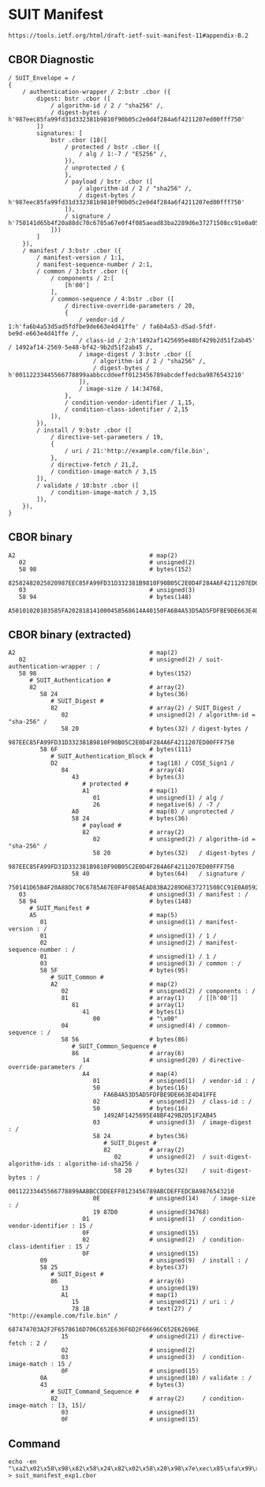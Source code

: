 <!--
 Copyright (c) 2020 SECOM CO., LTD. All Rights reserved.

 SPDX-License-Identifier: BSD-2-Clause
-->

# SUIT Manifest
    https://tools.ietf.org/html/draft-ietf-suit-manifest-11#appendix-B.2


## CBOR Diagnostic
    / SUIT_Envelope = /
    {
        / authentication-wrapper / 2:bstr .cbor ({
            digest: bstr .cbor ([
                / algorithm-id / 2 / "sha256" /,
                / digest-bytes / h'987eec85fa99fd31d332381b9810f90b05c2e0d4f284a6f4211207ed00fff750'
            ])
            signatures: [
                bstr .cbor (18([
                    / protected / bstr .cbor ({
                        / alg / 1:-7 / "ES256" /,
                    }),
                    / unprotected / {
                    },
                    / payload / bstr .cbor ([
                        / algorithm-id / 2 / "sha256" /,
                        / digest-bytes / h'987eec85fa99fd31d332381b9810f90b05c2e0d4f284a6f4211207ed00fff750'
                    ]),
                    / signature / h'750141d65b4f20a88dc70c6785a67e0f4f085aead83ba2289d6e37271508cc91e0a0592f5c940c2257c9c0b26403c0ba4477f2ce37b60089fe02cde7911d1c15'
                ]))
            ]
        }),
        / manifest / 3:bstr .cbor ({
            / manifest-version / 1:1,
            / manifest-sequence-number / 2:1,
            / common / 3:bstr .cbor ({
                / components / 2:[
                    [h'00']
                ],
                / common-sequence / 4:bstr .cbor ([
                    / directive-override-parameters / 20,
                    {
                        / vendor-id / 1:h'fa6b4a53d5ad5fdfbe9de663e4d41ffe' / fa6b4a53-d5ad-5fdf-
    be9d-e663e4d41ffe /,
                        / class-id / 2:h'1492af1425695e48bf429b2d51f2ab45' / 1492af14-2569-5e48-bf42-9b2d51f2ab45 /,
                        / image-digest / 3:bstr .cbor ([
                            / algorithm-id / 2 / "sha256" /,
                            / digest-bytes / h'00112233445566778899aabbccddeeff0123456789abcdeffedcba9876543210'
                        ]),
                        / image-size / 14:34768,
                    },
                    / condition-vendor-identifier / 1,15,
                    / condition-class-identifier / 2,15
                ]),
            }),
            / install / 9:bstr .cbor ([
                / directive-set-parameters / 19,
                {
                    / uri / 21:'http://example.com/file.bin',
                },
                / directive-fetch / 21,2,
                / condition-image-match / 3,15
            ]),
            / validate / 10:bstr .cbor ([
                / condition-image-match / 3,15
            ]),
        }),
    }


## CBOR binary
    A2                                      # map(2)
       02                                   # unsigned(2)
       58 98                                # bytes(152)
          82582482025820987EEC85FA99FD31D332381B9810F90B05C2E0D4F284A6F4211207ED00FFF750586FD28443A10126A0582482025820987EEC85FA99FD31D332381B9810F90B05C2E0D4F284A6F4211207ED00FFF7505840750141D65B4F20A88DC70C6785A67E0F4F085AEAD83BA2289D6E37271508CC91E0A0592F5C940C2257C9C0B26403C0BA4477F2CE37B60089FE02CDE7911D1C15
       03                                   # unsigned(3)
       58 94                                # bytes(148)
          A50101020103585FA202818141000458568614A40150FA6B4A53D5AD5FDFBE9DE663E4D41FFE02501492AF1425695E48BF429B2D51F2AB450358248202582000112233445566778899AABBCCDDEEFF0123456789ABCDEFFEDCBA98765432100E1987D0010F020F0958258613A115781B687474703A2F2F6578616D706C652E636F6D2F66696C652E62696E1502030F0A4382030F


## CBOR binary (extracted)
    A2                                      # map(2)
       02                                   # unsigned(2) / suit-authentication-wrapper : /
       58 98                                # bytes(152)
          # SUIT_Authentication #
          82                                # array(2)
             58 24                          # bytes(36)
                # SUIT_Digest #
                82                          # array(2) / SUIT_Digest /
                   02                       # unsigned(2) / algorithm-id = "sha-256" /
                   58 20                    # bytes(32) / digest-bytes /
                      987EEC85FA99FD31D332381B9810F90B05C2E0D4F284A6F4211207ED00FFF750
             58 6F                          # bytes(111)
                # SUIT_Authentication_Block #
                D2                          # tag(18) / COSE_Sign1 /
                   84                       # array(4)
                      43                    # bytes(3)
                         # protected #
                         A1                 # map(1)
                            01              # unsigned(1) / alg /
                            26              # negative(6) / -7 /
                      A0                    # map(0) / unprotected /
                      58 24                 # bytes(36)
                         # payload #
                         82                 # array(2)
                            02              # unsigned(2) / algorithm-id = "sha-256" /
                            58 20           # bytes(32)   / digest-bytes /
                               987EEC85FA99FD31D332381B9810F90B05C2E0D4F284A6F4211207ED00FFF750
                      58 40                 # bytes(64)   / signature /
                         750141D65B4F20A88DC70C6785A67E0F4F085AEAD83BA2289D6E37271508CC91E0A0592F5C940C2257C9C0B26403C0BA4477F2CE37B60089FE02CDE7911D1C15
       03                                   # unsigned(3) / manifest : /
       58 94                                # bytes(148)
          # SUIT_Manifest #
          A5                                # map(5)
             01                             # unsigned(1) / manifest-version : /
             01                             # unsigned(1) / 1 /
             02                             # unsigned(2) / manifest-sequence-number : /
             01                             # unsigned(1) / 1 /
             03                             # unsigned(3) / common : /
             58 5F                          # bytes(95)
                # SUIT_Common #
                A2                          # map(2)
                   02                       # unsigned(2) / components : /
                   81                       # array(1)    / [[h'00']]
                      81                    # array(1)
                         41                 # bytes(1)
                            00              # "\x00"
                   04                       # unsigned(4) / common-sequence : /
                   58 56                    # bytes(86)
                      # SUIT_Common_Sequence #
                      86                    # array(6)
                         14                 # unsigned(20) / directive-override-parameters /
                         A4                 # map(4)
                            01              # unsigned(1)  / vendor-id : /
                            50              # bytes(16)
                               FA6B4A53D5AD5FDFBE9DE663E4D41FFE
                            02              # unsigned(2)  / class-id : /
                            50              # bytes(16)
                               1492AF1425695E48BF429B2D51F2AB45
                            03              # unsigned(3)  / image-digest : /
                            58 24           # bytes(36)
                               # SUIT_Digest #
                               82           # array(2)
                                  02        # unsigned(2)  / suit-digest-algorithm-ids : algorithm-id-sha256 /
                                  58 20     # bytes(32)    / suit-digest-bytes : /
                                     00112233445566778899AABBCCDDEEFF0123456789ABCDEFFEDCBA9876543210
                            0E              # unsigned(14)    / image-size : /
                            19 87D0         # unsigned(34768)
                         01                 # unsigned(1)  / condition-vendor-identifier : 15 /
                         0F                 # unsigned(15)
                         02                 # unsigned(2)  / condition-class-identifier : 15 /
                         0F                 # unsigned(15)
             09                             # unsigned(9)  / install : /
             58 25                          # bytes(37)
                # SUIT_Digest #
                86                          # array(6)
                   13                       # unsigned(19)
                   A1                       # map(1)
                      15                    # unsigned(21) / uri : /
                      78 1B                 # text(27) / "http://example.com/file.bin" /
                         687474703A2F2F6578616D706C652E636F6D2F66696C652E62696E
                   15                       # unsigned(21) / directive-fetch : 2 /
                   02                       # unsigned(2)
                   03                       # unsigned(3)  / condition-image-match : 15 /
                   0F                       # unsigned(15)
             0A                             # unsigned(10) / validate : /
             43                             # bytes(3)
                # SUIT_Command_Sequence #
                82                          # array(2)     / condition-image-match : [3, 15]/
                   03                       # unsigned(3)
                   0F                       # unsigned(15)


## Command
    echo -en "\xa2\x02\x58\x98\x82\x58\x24\x82\x02\x58\x20\x98\x7e\xec\x85\xfa\x99\xfd\x31\xd3\x32\x38\x1b\x98\x10\xf9\x0b\x05\xc2\xe0\xd4\xf2\x84\xa6\xf4\x21\x12\x07\xed\x00\xff\xf7\x50\x58\x6f\xd2\x84\x43\xa1\x01\x26\xa0\x58\x24\x82\x02\x58\x20\x98\x7e\xec\x85\xfa\x99\xfd\x31\xd3\x32\x38\x1b\x98\x10\xf9\x0b\x05\xc2\xe0\xd4\xf2\x84\xa6\xf4\x21\x12\x07\xed\x00\xff\xf7\x50\x58\x40\x75\x01\x41\xd6\x5b\x4f\x20\xa8\x8d\xc7\x0c\x67\x85\xa6\x7e\x0f\x4f\x08\x5a\xea\xd8\x3b\xa2\x28\x9d\x6e\x37\x27\x15\x08\xcc\x91\xe0\xa0\x59\x2f\x5c\x94\x0c\x22\x57\xc9\xc0\xb2\x64\x03\xc0\xba\x44\x77\xf2\xce\x37\xb6\x00\x89\xfe\x02\xcd\xe7\x91\x1d\x1c\x15\x03\x58\x94\xa5\x01\x01\x02\x01\x03\x58\x5f\xa2\x02\x81\x81\x41\x00\x04\x58\x56\x86\x14\xa4\x01\x50\xfa\x6b\x4a\x53\xd5\xad\x5f\xdf\xbe\x9d\xe6\x63\xe4\xd4\x1f\xfe\x02\x50\x14\x92\xaf\x14\x25\x69\x5e\x48\xbf\x42\x9b\x2d\x51\xf2\xab\x45\x03\x58\x24\x82\x02\x58\x20\x00\x11\x22\x33\x44\x55\x66\x77\x88\x99\xaa\xbb\xcc\xdd\xee\xff\x01\x23\x45\x67\x89\xab\xcd\xef\xfe\xdc\xba\x98\x76\x54\x32\x10\x0e\x19\x87\xd0\x01\x0f\x02\x0f\x09\x58\x25\x86\x13\xa1\x15\x78\x1b\x68\x74\x74\x70\x3a\x2f\x2f\x65\x78\x61\x6d\x70\x6c\x65\x2e\x63\x6f\x6d\x2f\x66\x69\x6c\x65\x2e\x62\x69\x6e\x15\x02\x03\x0f\x0a\x43\x82\x03\x0f" > suit_manifest_exp1.cbor
